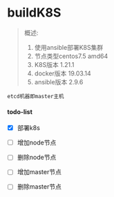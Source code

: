 # buildK8S

> 概述:
>
> 1. 使用ansible部署K8S集群
> 2. 节点类型centos7.5 amd64
> 3. K8S版本 1.21.1
> 4. docker版本 19.03.14
> 5. ansible版本 2.9.6


```
etcd机器即master主机
```


#### todo-list

- [x] 部署k8s
- [ ] 增加node节点
- [ ] 删除node节点
- [ ] 增加master节点
- [ ] 删除master节点

